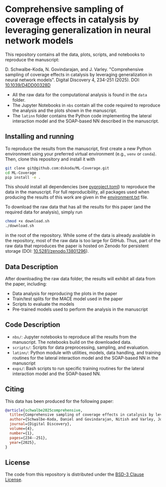 # Comprehensive sampling of coverage effects in catalysis by leveraging generalization in neural network models

This repository contains all the data, plots, scripts, and notebooks to reproduce the manuscript:

D. Schwalbe-Koda, N. Govindarajan, and J. Varley. "Comprehensive sampling of coverage effects in catalysis by leveraging generalization in neural network models". Digital Discovery 4, 234-251 (2025). DOI: [10.1039/D4DD00328D](https://doi.org/10.1039/D4DD00328D)

- All the raw data for the computational analysis is found in the `data` folder.
- The Jupyter Notebooks in `nbs` contain all the code required to reproduce the analysis and the plots shown in the manuscript.
- The `latinn` folder contains the Python code implementing the lateral interaction model and the SOAP-based NN described in the manuscript.

## Installing and running

To reproduce the results from the manuscript, first create a new Python environment using your preferred virtual environment (e.g., `venv` or `conda`).
Then, clone this repository and install it with

```bash
git clone git@github.com:dskoda/ML-Coverage.git
cd ML-Coverage
pip install -e .
```

This should install all dependencies (see [pyproject.toml](pyproject.toml)) to reproduce the data in the manuscript.
For full reproducibility, all packages used when producing the results of this work are given in the [environment.txt](environment.txt) file.

To download the raw data that has all the results for this paper (and the required data for analysis), simply run

```bash
chmod +x download.sh
./download.sh
```

in the root of the repository.
While some of the data is already available in the repository, most of the raw data is too large for GitHub.
Thus, part of the raw data that reproduces the paper is hosted on Zenodo for persistent storage (DOI: [10.5281/zenodo.13801296](https://doi.org/10.5281/zenodo.13801296)).

## Data Description

After downloading the raw data folder, the results will exhibit all data from the paper, including:

- Data analysis for reproducing the plots in the paper
- Train/test splits for the MACE model used in the paper
- Scripts to evaluate the models
- Pre-trained models used to perform the analysis in the manuscript

## Code Description

- `nbs/`: Jupyter notebooks to reproduce all the results from the manuscript. The notebooks build on the downloaded data.
- `scripts/`: Scripts for data preprocessing, sampling, and evaluation.
- `latinn/`: Python module with utilities, models, data handling, and training routines for the lateral interaction model and the SOAP-based NN in the manuscript
- `exps/`: Bash scripts to run specific training routines for the lateral interaction model and the SOAP-based NN.

## Citing

This data has been produced for the following paper:

```bibtex
@article{schwalbe2025comprehensive,
  title={Comprehensive sampling of coverage effects in catalysis by leveraging generalization in neural network models},
  author={Schwalbe-Koda, Daniel and Govindarajan, Nitish and Varley, Joel B},
  journal={Digital Discovery},
  volume={4},
  number={1},
  pages={234--251},
  year={2025},
}
```

## License

The code from this repository is distributed under the [BSD-3 Clause License](LICENSE.md).

